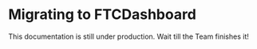 # Migrating to FTCDashboard

This documentation is still under production. Wait till the Team finishes it!